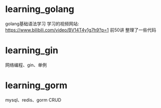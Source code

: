 # learning_golang

golang基础语法学习 学习的视频网站: https://www.bilibili.com/video/BV14T4y1g7h9?p=1  前50讲 整理了一些代码

# learning_gin

网络编程、gin、单例

# learning_gorm

mysql、redis、gorm CRUD